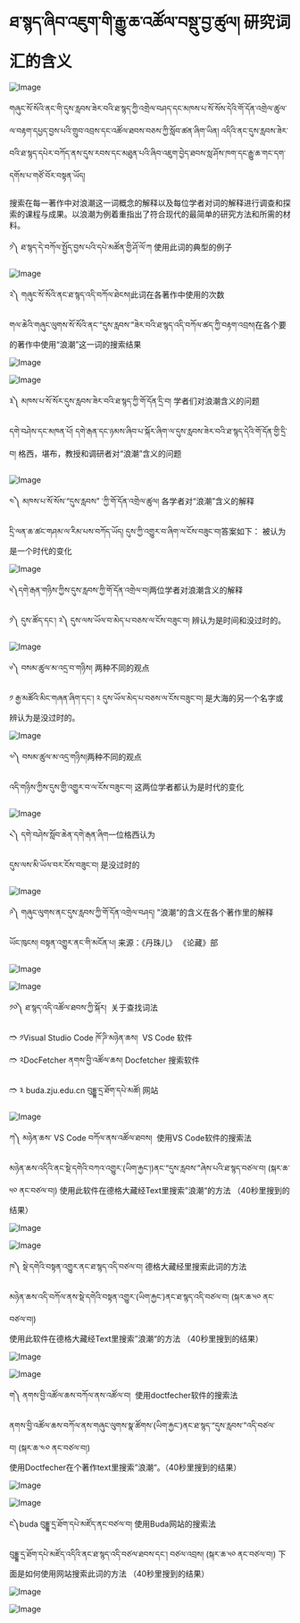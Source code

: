 # ཐ་སྙད་ཞིབ་འཇུག་གི་རྒྱུ་ཆ་འཚོལ་བསྡུ་བྱ་ཚུལ། 研究词汇的含义

![Image](images/000011.png) 

གཞུང་སོ་སོའི་ནང་གི་དུས་རླབས་ཟེར་བའི་ཐ་སྙད་ཀྱི་འགྲེལ་བཤད་དང་མཁས་པ་སོ་སོས་དེའི་གོ་དོན་འགྲེལ་ཚུལ་ལ་བརྟག་དཔྱད་བྱས་པའི་གྲུབ་འབྲས་དང་འཚོལ་ཐབས་བཅས་ཀྱི་སློབ་ཚན་ཞིག་ཡིན། འདིའི་ནང་དུས་རླབས་ཟེར་བའི་ཐ་སྙད་དཔེར་བཀོད་ནས་དུས་རབས་དང་མཐུན་པའི་ཞིབ་འཇུག་བྱེད་ཐབས་སླ་ཤོས་ཁག་དང་རྒྱུ་ཆ་གང་དག་དགོས་པ་གཙོ་བོར་བསྟན་ཡོད། 

搜索在每一著作中对浪潮这一词概念的解释以及每位学者对词的解释进行调查和探索的课程与成果。以浪潮为例着重指出了符合现代的最简单的研究方法和所需的材料。

༡༽ ཐ་སྙད་དེ་བཀོལ་སྤྱོད་བྱས་པའི་དཔེ་མཚོན་གྱི་ཤོ་ལོ་ཀ 使用此词的典型的例子  

![Image](images/000007.png)

༢༽ གཞུང་སོ་སོའི་ནང་ཐ་སྙད་འདི་བཀོལ་ཐེངས།此词在各著作中使用的次数  

གལ་ཆེའི་གཞུང་ལུགས་སོ་སོའི་ནང་“དུས་རླབས་”ཟེར་བའི་ཐ་སྙད་འདི་བཀོལ་ཚད་ཀྱི་བརྟག་འབྲས།在各个要的著作中使用“浪潮”这一词的搜索结果  

![Image](images/000014.png)

![Image](images/000008.png)

༣༽ མཁས་པ་སོ་སོར་དུས་རླབས་ཟེར་བའི་ཐ་སྙད་ཀྱི་གོ་དོན་དྲི་བ། 学者们对浪潮含义的问题  

དགེ་བཤེས་དང་མཁན་པོ། དགེ་རྒན་དང་ཉམས་ཞིབ་པ་སྐོར་ཞིག་ལ་དུས་རླབས་ཟེར་བའི་ཐ་སྙད་དེའི་གོ་དོན་གྱི་དྲི་བ། 格西，堪布，教授和调研者对“浪潮”含义的问题  

![Image](images/000005.png)

༤༽ མཁས་པ་སོ་སོས་“དུས་རླབས” ་ཀྱི་གོ་དོན་འགྲེལ་ཚུལ། 各学者对“浪潮”含义的解释  

དྲི་ལན་ཆ་ཚང་གཤམ་ལ་རིམ་པས་བཀོད་ཡོད། དུས་ཀྱི་འགྱུར་བ་ཞིག་ལ་ངོས་བཟུང་བ།答案如下： 被认为是一个时代的变化  

![Image](images/000000.png)

༥༽དགེ་རྒན་གཉིས་ཀྱིས་དུས་རླབས་ཀྱི་གོ་དོན་འགྲེལ་བ།两位学者对浪潮含义的解释  

༡༽ དུས་ཚོད་དང་། ༢༽ དུས་ལས་ཡོལ་བ་མེད་པ་བཅས་ལ་ངོས་བཟུང་བ། 辨认为是时间和没过时的。   

![Image](images/000015.png)

༦༽ བསམ་ཚུལ་མ་འདྲ་བ་གཉིས། 两种不同的观点  

༡ རྒྱ་མཚོའི་མིང་གཞན་ཞིག་དང་། ༢ དུས་ཡོལ་མེད་པ་བཅས་ལ་ངོས་བཟུང་བ། 是大海的另一个名字或辨认为是没过时的。 

![Image](images/000009.png)

༧༽ བསམ་ཚུལ་མ་འདྲ་གཉིས།两种不同的观点  

འདི་གཉིས་ཀྱིས་དུས་གྱི་འགྱུར་བ་ལ་ངོས་བཟུང་བ། 这两位学者都认为是时代的变化  

![Image](images/000006.png)

༨༽ དགེ་བཤེས་སློབ་ཆེན་དགེ་རྒན་ཞིག一位格西认为  

དུས་ལས་མི་ཡོལ་བར་ངོས་བཟུང་བ། 是没过时的  

![Image](images/000001.png)

༩༽ གཞུང་ལུགས་ནང་དུས་རླབས་ཀྱི་གོ་དོན་འགྲེལ་བཤད། ”浪潮“的含义在各个著作里的解释  

ཡོང་ཁུངས། བསྟན་འགྱུར་ནང་གི་མངོན་པ། 来源：《丹珠儿》 《论藏》部  

![Image](images/000012.png)  

![Image](images/000002.png)

༡༠༽ ཐ་སྙད་འདི་འཚོལ་ཐབས་ཀྱི་སྐོར།  关于查找词法  

🢣 ༡Visual Studio Code ཁོ་ཌི་མཉེན་ཆས།  VS Code 软件   
🢣 ༢DocFetcher ནགས་བྱི་འཚོལ་ཆས། Docfetcher 搜索软件  

🢣 ༣ buda.zju.edu.cn བུདྡྷ་དྲ་ཐོག་དཔེ་མཚོ། 网站

![Image](images/000016.png)

ཀ༽ མཉེན་ཆས་ VS Code བཀོལ་ནས་འཚོལ་ཐབས།  使用VS Code软件的搜索法  

མཉེན་ཆས་འདིའི་ནང་སྡེ་དགེའི་བཀའ་འགྱུར་(ཡིག་རྐྱང་།)ནང་“དུས་རླབས་”ཞེས་པའི་ཐ་སྙད་བཙལ་བ། (སྐར་ཆ་༥༠ ནང་བཙལ་བ།) 使用此软件在德格大藏经Text里搜索”浪潮“的方法 （40秒里搜到的结果）  

![Image](images/000010.gif)

![Image](images/000011.gif)

ཁ༽ སྡེ་དགེའི་བསྟན་འགྱུར་ནང་ཐ་སྙད་འདི་བཙལ་བ། 德格大藏经里搜索此词的方法  

མཉེན་ཆས་འདི་བཀོལ་ནས་སྡེ་དགེའི་བསྟན་འགྱུར་(ཡིག་རྐྱང་)ནང་ཐ་སྙད་འདི་བཙལ་བ། (སྐར་ཆ་༥༠ ནང་བཙལ་བ།)   
使用此软件在德格大藏经Text里搜索”浪潮“的方法 （40秒里搜到的结果）  

![Image](images/000012.gif)

![Image](images/000013.gif)

ག༽ ནགས་བྱི་འཚོལ་ཆས་བཀོལ་ནས་འཚོལ་བ།  使用doctfecher软件的搜索法  

ནགས་བྱི་འཚོལ་ཆས་བཀོལ་ནས་གཞུང་ལུགས་སྣ་ཚོགས་(ཡིག་རྐྱང་)ནང་ཐ་སྙད་“དུས་རླབས་”འདི་བཙལ་བ། (སྐར་ཆ་༤༠ ནང་བཙལ་བ།)  
使用Doctfecher在个著作text里搜索”浪潮“。（40秒里搜到的结果）  

![Image](images/000014.gif)  

![Image](images/000015.gif)

ང༽buda བུདྡྷ་དྲ་ཐོག་དཔེ་མཛོད་ནང་བཙལ་བ། 使用Buda网站的搜索法  

བུདྡྷ་དྲ་ཐོག་དཔེ་མཛོད་འདིའི་ནང་ཐ་སྙད་འདི་བཙལ་ཐབས་དང་། བཙལ་འབྲས། (སྐར་ཆ་༥༠ ནང་བཙལ་བ།) 下面是如何使用网站搜索此词的方法 （40秒里搜到的结果）  

![Image](images/000016.gif)  

![Image](images/000017.gif)

<p class="hide top"><iframe src="https://shimowendang.com/forms/CWI27TPEgioFcby5/fill?channel=1" style="height:1130px;width:800px;></iframe></p>